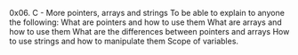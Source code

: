 0x06. C - More pointers, arrays and strings
To be able to explain to anyone the following:
What are pointers and how to use them
What are arrays and how to use them
What are the differences between pointers and arrays
How to use strings and how to manipulate them
Scope of variables.
